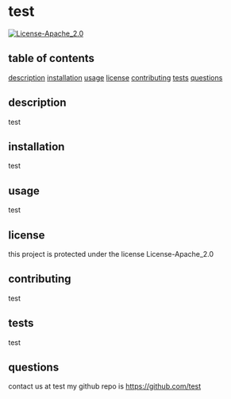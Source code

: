 # test

  [![License-Apache_2.0](https://img.shields.io/badge/License-Apache_2.0-blue.svg)](https://opensource.org/licenses/Apache-2.0)

  ## table of contents
  [description](#description)
  [installation](#installation)
  [usage](#usage)
  [license](#license)
  [contributing](contributing)
  [tests](tests)
  [questions](questions)

  ## description
  test

  ## installation
  test

  ## usage
  test

  ## license
  this project is protected under the license License-Apache_2.0

  ## contributing
  test

  ## tests
  test

  ## questions
  contact us at test
  my github repo is https://github.com/test
